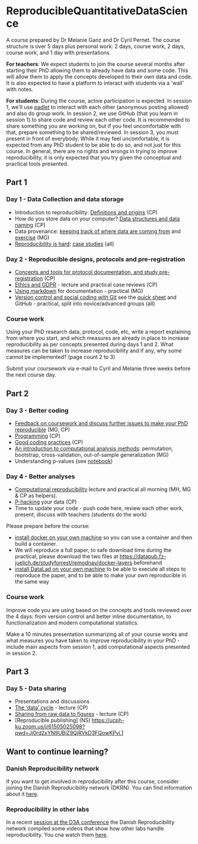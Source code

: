 # ReproducibleQuantitativeDataScience

A course prepared by Dr Melanie Ganz and Dr Cyril Pernet. The course structure is over 5 days plus personal work: 2 days, course work, 2 days, course work, and 1 day with presentations.

**For teachers**: We expect students to join the course several months after starting their PhD allowing them to already have data and some code. This will allow them to apply the concepts developed to their own data and code. It is also expected to have a platform to interact with students via a 'wall' with notes. 

**For students**: During the course, active participation is expected. In session 1, we'll use [padlet](https://padlet.com/dashboard) to interact with each other (anonymous posting allowed) and also do group work. In session 2, we use GitHub (that you learn in session 1) to share code and review each other code. It is recommended to share something you are working on, but if you feel uncomfortable with that, prepare something to be shared/reviewed. In session 3, you must present in front of everybody. While it may feel uncomfortable, it is expected from any PhD student to be able to do so, and not just for this course. In general, there are no rights and wrongs in trying to improve reproducibility, it is only expected that you try given the conceptual and practical tools presented.

## Part 1

### Day 1 - Data Collection and data storage

- Introduction to reproducibility: [Definitions and origins](./lecture_slides/1.01_Definitions&Origins.pdf) (CP) 
- How do you store data on your computer? [Data structures and data naming](./lecture_slides/1.02_StoringData&Code.pdf) (CP)
- Data provenance: [keeping track of where data are coming from](./lecture_slides/1.03_DataProvenance.pdf) and [exercise](./provenance/ProvenanceInPractice.ipynb) (MG)
- [Reproducibility is hard](./lecture_slides/1.04_ReproducibilityIsHard.pdf): [case studies](http://www.practicereproducibleresearch.org/core-chapters/4-casestudies.html) (all)

### Day 2 - Reproducible designs, protocols and pre-registration

- [Concepts and tools for protocol documentation, and study pre-registration](./lecture_slides/1.05_Concepts&Tools_doc&preregistration.pdf) (CP)
- [Ethics and GDPR](./lecture_slides/1.06_Ethic&GDPR) - lecture and practical case reviews (CP)
- [Using markdown](./lecture_slides/1.07_Using_markdown_for_documentation.pdf) for documentation - practical (MG)
- [Version control and social coding with Git](./lecture_slides/1.08_VersionControl_Mkd_SocialCoding.pdf) see the [quick sheet](https://github.com/CPernet/Quicksheets/blob/main/git_github/git.mkd) and GitHub - practical, split into novice/advanced groups (all) 

### Course work

Using your PhD research data, protocol, code, etc, write a report explaining from where you start, and which measures are already in place to increase reproducibility as per concepts presented during days 1 and 2. What measures can be taken to increase reproducibility and if any, why some cannot be implemented? (page count 2 to 3)

Submit your coursework via e-mail to Cyril and Melanie three weeks before the next course day.

## Part 2

### Day 3 - Better coding 

- [Feedback on coursework and discuss further issues to make your PhD reproducible](./lecture_slides/2.05_Feedback_2024.pdf) (MG, CP)
- [Programming](./lecture_slides/2.01_Programming.pdf) (CP)
- [Good coding practices](./lecture_slides/2.02_Better_coding.pdf) (CP) 
- [An introduction to computational analysis methods](./lecture_slides/2.03_Computational_analysis_methods.pdf): permutation, bootstrap, cross-validation, out-of-sample generalization (MG)
- Understanding p-values (see [notebook](https://github.com/melanieganz/ReproducibleQuantitativeDataScience-2024/blob/main/p_values/p_values.ipynb))

### Day 4 - Better analyses 

- [Computational reproducibility](https://files.inm7.de/mih/talks/computational-reproduccibility-in-practice) lecture and practical all morning (MH, MG & CP as helpers).
- [P-hacking](./lecture_slides/2.04_Hacking_HARKing_and_SHARKING_your_research.pdf) your data (CP)
- Time to update your code - push code here, review each other work, present, discuss with teachers (students do the work)

Please prepare before the course:
  - [install docker on your own machine](https://docs.docker.com/engine/install/) so you can use a container and then build a container.
  - We will reproduce a full paper, to safe download time during the practical, please download the two files at https://datapub.fz-juelich.de/studyforrest/remodnav/docker-layers beforehand
  - [install DataLad on your own machine](https://handbook.datalad.org/r?install) to be able to execute all steps to reproduce the paper, and to be able to make your own reproducible in the same way

### Course work 

Improve code you are using based on the concepts and tools reviewed over the 4 days: from version control and better inline documentation, to functionalization and modern computational statistics.  

Make a 10 minutes presentation summarizing all of your course works and what measures you have taken to improve reproducibility in your PhD - include main aspects from session 1, add computational aspects presented in session 2. 

## Part 3

### Day 5 - Data sharing 

- Presentations and discussions
- [The ‘data’ cycle](./lecture_slides/3.01_DataSharing.pdf) - lecture (CP)
- [Sharing from raw data to figures](./lecture_slides/3.02_Publishing.pdf) - lecture (CP)
- [Reproducible publishing] (NS)  https://ucph-ku.zoom.us/j/61505025098?pwd=Jj0rd2xYN9UBjZ9QjRVkD3FQowKPvi.1


## Want to continue learning?

### Danish Reproducibility network

If you want to get involved in reproducibility after this course, consider joining the Danish Reproducibility network (DKRN). You can find information about it [here](https://danish-repro.github.io/).


### Reproducibility in other labs

In a recent [session at the D3A conference](https://d3aconference.dk/level-up-your-data-amp-life-science-labs-reproducibility/) the Danish Reproducibility network compiled some videos that show how other labs handle reproducibility. You cna watch them [here](https://www.youtube.com/playlist?list=PLJPfqQPI6i_AfAP4U6zMOSuM9X2GlsHyC).

 
